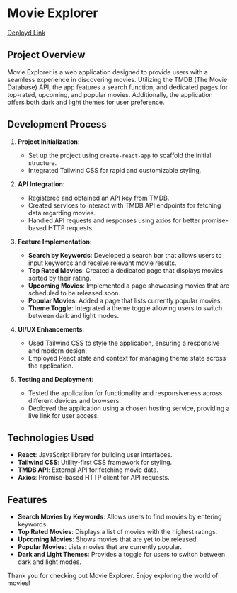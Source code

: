 # Movie Explorer

[Deployd Link](https://movie-explore-eight.vercel.app/)

## Project Overview

Movie Explorer is a web application designed to provide users with a seamless experience in discovering movies. Utilizing the TMDB (The Movie Database) API, the app features a search function, and dedicated pages for top-rated, upcoming, and popular movies. Additionally, the application offers both dark and light themes for user preference.

## Development Process

1. **Project Initialization**:
   - Set up the project using `create-react-app` to scaffold the initial structure.
   - Integrated Tailwind CSS for rapid and customizable styling.

2. **API Integration**:
   - Registered and obtained an API key from TMDB.
   - Created services to interact with TMDB API endpoints for fetching data regarding movies.
   - Handled API requests and responses using axios for better promise-based HTTP requests.

3. **Feature Implementation**:
   - **Search by Keywords**: Developed a search bar that allows users to input keywords and receive relevant movie results.
   - **Top Rated Movies**: Created a dedicated page that displays movies sorted by their rating.
   - **Upcoming Movies**: Implemented a page showcasing movies that are scheduled to be released soon.
   - **Popular Movies**: Added a page that lists currently popular movies.
   - **Theme Toggle**: Integrated a theme toggle allowing users to switch between dark and light modes.

4. **UI/UX Enhancements**:
   - Used Tailwind CSS to style the application, ensuring a responsive and modern design.
   - Employed React state and context for managing theme state across the application.

5. **Testing and Deployment**:
   - Tested the application for functionality and responsiveness across different devices and browsers.
   - Deployed the application using a chosen hosting service, providing a live link for user access.

## Technologies Used

- **React**: JavaScript library for building user interfaces.
- **Tailwind CSS**: Utility-first CSS framework for styling.
- **TMDB API**: External API for fetching movie data.
- **Axios**: Promise-based HTTP client for API requests.


## Features

- **Search Movies by Keywords**: Allows users to find movies by entering keywords.
- **Top Rated Movies**: Displays a list of movies with the highest ratings.
- **Upcoming Movies**: Shows movies that are yet to be released.
- **Popular Movies**: Lists movies that are currently popular.
- **Dark and Light Themes**: Provides a toggle for users to switch between dark and light modes.

Thank you for checking out Movie Explorer. Enjoy exploring the world of movies!
